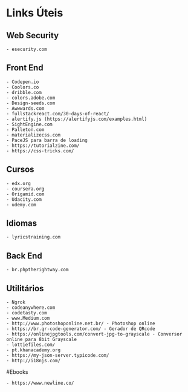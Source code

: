 # Links Úteis

## Web Security
```
- esecurity.com
```

## Front End
```
- Codepen.io
- Coolors.co
- dribble.com
- colors.adobe.com
- Design-seeds.com
- Awwwards.com
- fullstackreact.com/30-days-of-react/
- alertify.js (https://alertifyjs.com/examples.html)
- SightEngine.com
- Palleton.com
- materializecss.com
- PaceJS para barra de loading
- https://tutorialzine.com/
- https://css-tricks.com/
```

## Cursos
```
- edx.org
- coursera.org
- Origamid.com
- Udacity.com
- udemy.com
```

## Idiomas
```
- lyricstraining.com
```

## Back End
```
- br.phptherightway.com
```

## Utilitários
```
- Ngrok
- codeanywhere.com
- codetasty.com
- www.Medium.com
- http://www.photoshoponline.net.br/ - Photoshop online
- https://br.qr-code-generator.com/ - Gerador de QRcode
- https://onlinejpgtools.com/convert-jpg-to-grayscale - Conversor online para 8bit Grayscale
- lottiefiles.com/
- pt.khanacademy.org
- https://my-json-server.typicode.com/
- http://i18njs.com/
```


#Ebooks
```
- https://www.newline.co/
```
